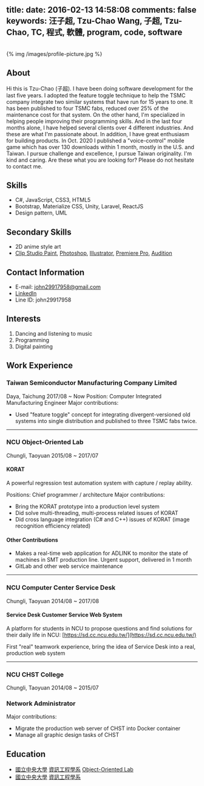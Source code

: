 title: 
date: 2016-02-13 14:58:08
comments: false
keywords: 汪子超, Tzu-Chao Wang, 子超, Tzu-Chao, TC, 程式, 軟體, program, code, software
---

<br/>

<span class="img-left">
{% img /images/profile-picture.jpg %}
</span>

## About
Hi this is Tzu-Chao (子超). I have been doing software development for the last five years. I adopted the feature toggle technique to help the TSMC company integrate two similar systems that have run for 15 years to one. It has been published to four TSMC fabs, reduced over 25% of the maintenance cost for that system. On the other hand, I'm specialized in helping people improving their programming skills. And in the last four months alone, I have helped several clients over 4 different industries. And these are what I'm passionate about. In addition, I have great enthusiasm for building products. In Oct. 2020 I published a "voice-control" mobile game which has over 130 downloads within 1 month, mostly in the U.S. and Taiwan. I pursue challenge and excellence, I pursue Taiwan originality. I'm kind and caring. Are these what you are looking for? Please do not hesitate to contact me.

## Skills
- C#, JavaScript, CSS3, HTML5
- Bootstrap, Materialize CSS, Unity, Laravel, ReactJS
- Design pattern, UML

## Secondary Skills
- 2D anime style art
- [Clip Studio Paint](https://www.clipstudio.net/en/), [Photoshop](https://www.adobe.com/products/photoshop.html), [Illustrator](https://www.adobe.com/products/illustrator.html), [Premiere Pro](https://www.adobe.com/products/premiere.html), [Audition](https://www.adobe.com/products/audition.html)

## Contact Information
- E-mail: john29917958@gmail.com
- [LinkedIn](https://www.linkedin.com/in/john29917958)
- Line ID: john29917958

## Interests
1. Dancing and listening to music
2. Programming
3. Digital painting

## Work Experience

### Taiwan Semiconductor Manufacturing Company Limited
Daya, Taichung
2017/08 ~ Now
Position: Computer Integrated Manufacturing Engineer
Major contributions:
- Used "feature toggle" concept for integrating divergent-versioned old systems into single distribution and published to three TSMC fabs twice.

---

### NCU Object-Oriented Lab
Chungli, Taoyuan
2015/08 ~ 2017/07

#### KORAT
A powerful regression test automation system with capture / replay ability.

Positions: Chief programmer / architecture
Major contributions:
- Bring the KORAT prototype into a production level system
- Did solve multi-threading, multi-process related issues of KORAT
- Did cross language integration (C# and C++) issues of KORAT (image recognition efficiency related)

#### Other Contributions
- Makes a real-time web application for ADLINK to monitor the state of machines in SMT production line. Urgent support, delivered in 1 month
- GitLab and other web service maintenance

---

### NCU Computer Center Service Desk
Chungli, Taoyuan
2014/08 ~ 2017/08

#### Service Desk Customer Service Web System
A platform for students in NCU to propose questions and find solutions for their daily life in NCU: [https://sd.cc.ncu.edu.tw/](https://sd.cc.ncu.edu.tw/)

First "real" teamwork experience, bring the idea of Service Desk into a real, production web system

---

### NCU CHST College
Chungli, Taoyuan
2014/08 ~ 2015/07

### Network Administrator
Major contributions:
- Migrate the production web server of CHST into Docker container
- Manage all graphic design tasks of CHST

## Education
- [國立中央大學](http://www.ncu.edu.tw/) [資訊工程學系](http://www.csie.ncu.edu.tw/) [Object-Oriented Lab](http://oolab.csie.ncu.edu.tw/wiki/index.php/OO_Lab)
- [國立中央大學](http://www.ncu.edu.tw/) [資訊工程學系](http://www.csie.ncu.edu.tw/)